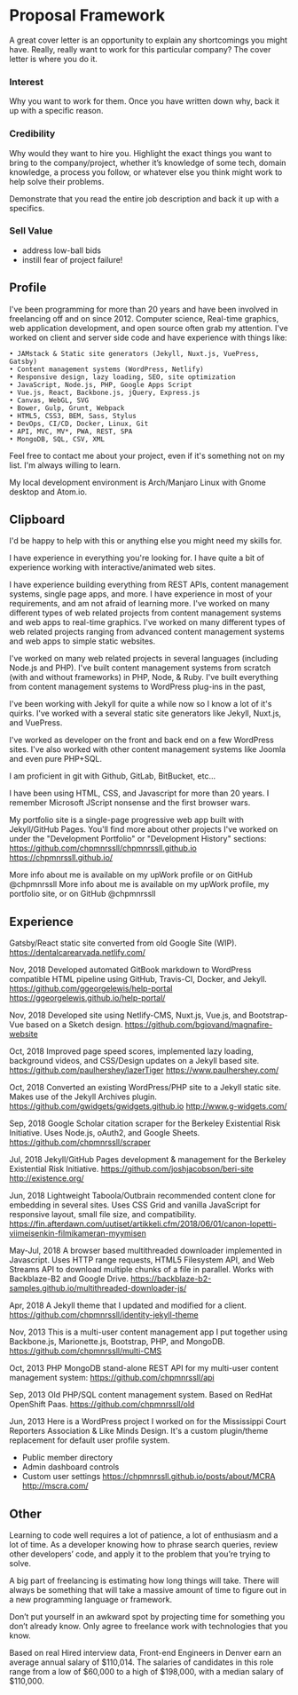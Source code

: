 # Proposal Framework

A great cover letter is an opportunity to explain any shortcomings you might
have. Really, really want to work for this particular company? The cover letter
is where you do it.

### Interest

Why you want to work for them. Once you have written down why, back it up with a
specific reason.

### Credibility

Why would they want to hire you. Highlight the exact things you want to bring to
the company/project, whether it’s knowledge of some tech, domain knowledge, a
process you follow, or whatever else you think might work to help solve their
problems.

Demonstrate that you read the entire job description and back it up with a specifics.

### Sell Value

- address low-ball bids
- instill fear of project failure!

## Profile

I've been programming for more than 20 years and have been involved in freelancing off and on since 2012. Computer science, Real-time graphics, web application development, and open source often grab my attention.  I've worked on client and server side code and have experience with things like:

    • JAMstack & Static site generators (Jekyll, Nuxt.js, VuePress, Gatsby)
    • Content management systems (WordPress, Netlify)
    • Responsive design, lazy loading, SEO, site optimization
    • JavaScript, Node.js, PHP, Google Apps Script
    • Vue.js, React, Backbone.js, jQuery, Express.js
    • Canvas, WebGL, SVG
    • Bower, Gulp, Grunt, Webpack
    • HTML5, CSS3, BEM, Sass, Stylus
    • DevOps, CI/CD, Docker, Linux, Git
    • API, MVC, MV*, PWA, REST, SPA
    • MongoDB, SQL, CSV, XML

Feel free to contact me about your project, even if it's something not on my list. I'm always willing to learn.

My local development environment is Arch/Manjaro Linux with Gnome desktop and Atom.io.

## Clipboard

I'd be happy to help with this or anything else you might need my skills for.

I have experience in everything you're looking for.
I have quite a bit of experience working with interactive/animated web sites.

I have experience building everything from REST APIs, content management systems, single page apps, and more.
I have experience in most of your requirements, and am not afraid of learning more.
I've worked on many different types of web related projects from content management systems and web apps to real-time graphics.
I've worked on many different types of web related projects ranging from advanced content management systems and web apps to simple static websites.

I've worked on many web related projects in several languages (including Node.js and PHP).
I've built content management systems from scratch (with and without frameworks) in PHP, Node, & Ruby.
I've built everything from content management systems to WordPress plug-ins in the past,

I've been working with Jekyll for quite a while now so I know a lot of it's quirks.
I've worked with a several static site generators like Jekyll, Nuxt.js, and VuePress.

I've worked as developer on the front and back end on a few WordPress sites.
I've also worked with other content management systems like Joomla and even pure PHP+SQL.

I am proficient in git with Github, GitLab, BitBucket, etc...

I have been using HTML, CSS, and Javascript for more than 20 years.
I remember Microsoft JScript nonsense and the first browser wars.


My portfolio site is a single-page progressive web app built with Jekyll/GitHub Pages. You'll find more about other projects I've worked on under the "Development Portfolio" or "Development History" sections:
https://github.com/chpmnrssll/chpmnrssll.github.io
https://chpmnrssll.github.io/

More info about me is available on my upWork profile or on GitHub @chpmnrssll
More info about me is available on my upWork profile, my portfolio site, or on GitHub @chpmnrssll

## Experience

Gatsby/React static site converted from old Google Site (WIP).
https://dentalcarearvada.netlify.com/

Nov, 2018
Developed automated GitBook markdown to WordPress compatible HTML pipeline using GitHub, Travis-CI, Docker, and Jekyll.
https://github.com/ggeorgelewis/help-portal
https://ggeorgelewis.github.io/help-portal/

Nov, 2018
Developed site using Netlify-CMS, Nuxt.js, Vue.js, and Bootstrap-Vue based on a Sketch design.
https://github.com/bgiovand/magnafire-website

Oct, 2018
Improved page speed scores, implemented lazy loading, background videos, and CSS/Design updates on a Jekyll based site.
https://github.com/paulhershey/lazerTiger
https://www.paulhershey.com/

Oct, 2018
Converted an existing WordPress/PHP site to a Jekyll static site. Makes use of the Jekyll Archives plugin.
https://github.com/gwidgets/gwidgets.github.io
http://www.g-widgets.com/

Sep, 2018
Google Scholar citation scraper for the Berkeley Existential Risk Initiative. Uses Node.js, oAuth2, and Google Sheets.
https://github.com/chpmnrssll/scraper

Jul, 2018
Jekyll/GitHub Pages development & management for the Berkeley Existential Risk Initiative.
https://github.com/joshjacobson/beri-site
http://existence.org/

Jun, 2018
Lightweight Taboola/Outbrain recommended content clone for embedding in several sites. Uses CSS Grid and vanilla JavaScript for responsive layout, small file size, and compatibility.
https://fin.afterdawn.com/uutiset/artikkeli.cfm/2018/06/01/canon-lopetti-viimeisenkin-filmikameran-myymisen

May-Jul, 2018
A browser based multithreaded downloader implemented in Javascript. Uses HTTP range requests, HTML5 Filesystem API, and Web Streams API to download multiple chunks of a file in parallel. Works with Backblaze-B2 and Google Drive.
https://backblaze-b2-samples.github.io/multithreaded-downloader-js/

Apr, 2018
A Jekyll theme that I updated and modified for a client.
https://github.com/chpmnrssll/identity-jekyll-theme

Nov, 2013
This is a multi-user content management app I put together using Backbone.js, Marionette.js, Bootstrap, PHP, and MongoDB.
https://github.com/chpmnrssll/multi-CMS

Oct, 2013
PHP MongoDB stand-alone REST API for my multi-user content management system:
https://github.com/chpmnrssll/api

Sep, 2013
Old PHP/SQL content management system. Based on RedHat OpenShift Paas.
https://github.com/chpmnrssll/old

Jun, 2013
Here is a WordPress project I worked on for the Mississippi Court Reporters Association & Like Minds Design. It's a custom plugin/theme replacement for default user profile system.
- Public member directory
- Admin dashboard controls
- Custom user settings
https://chpmnrssll.github.io/posts/about/MCRA
http://mscra.com/

## Other

Learning to code well requires a lot of patience, a lot of enthusiasm and a lot
of time. As a developer knowing how to phrase search queries, review other
developers’ code, and apply it to the problem that you’re trying to solve.

A big part of freelancing is estimating how long things will take. There will
always be something that will take a massive amount of time to figure out in a
new programming language or framework.

Don’t put yourself in an awkward spot by projecting time for something you don’t
already know. Only agree to freelance work with technologies that you know.

Based on real Hired interview data, Front-end Engineers in Denver earn an
average annual salary of $110,014. The salaries of candidates in this role range
from a low of $60,000 to a high of $198,000, with a median salary of $110,000.
